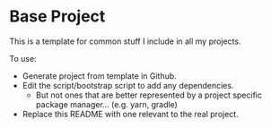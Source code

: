 # Base Project

This is a template for common stuff I include in all my projects.

To use:

- Generate project from template in Github.
- Edit the script/bootstrap script to add any dependencies.
  - But not ones that are better represented by a project specific package
    manager... (e.g. yarn, gradle)
- Replace this README with one relevant to the real project.
